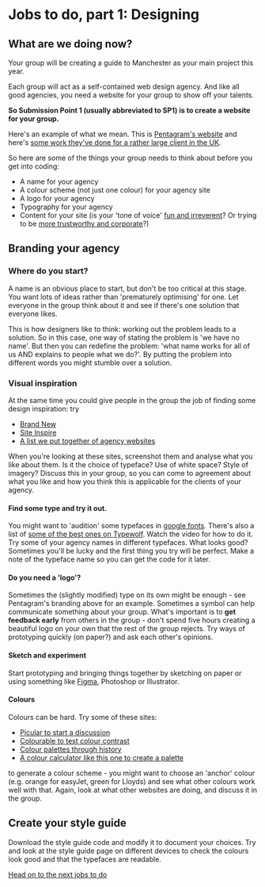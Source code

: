 # Jobs to do, part 1: Designing

## What are we doing now?

Your group will be creating a guide to Manchester as your main project this year.

Each group will act as a self-contained web design agency. And like all good agencies, you need a website for your group to show off your talents.

**So Submission Point 1 (usually abbreviated to SP1) is to create a website for your group.**

Here's an example of what we mean. This is [Pentagram's website](https://www.pentagram.com/) and here's [some work they've done for a rather large client in the UK](https://www.pentagram.com/work/the-john-lewis-partnership).

So here are some of the things your group needs to think about before you get into coding:

* A name for your agency
* A colour scheme (not just one colour) for your agency site
* A logo for your agency
* Typography for your agency
* Content for your site (is your 'tone of voice' [fun and irreverent](https://getcoleman.com/)? Or trying to be [more trustworthy and corporate](https://clarkecreatives.com/)?)

## Branding your agency

### Where do you start?

A name is an obvious place to start, but don't be too critical at this stage. You want lots of ideas rather than 'prematurely optimising' for one. Let everyone in the group think about it and see if there's one solution that everyone likes.

This is how designers like to think: working out the problem leads to a solution. So in this case, one way of stating the problem is 'we have no name'. But then you can redefine the problem: 'what name works for all of us AND explains to people what we do?'. By putting the problem into different words you might stumble over a solution.

### Visual inspiration

At the same time you could give people in the group the job of finding some design inspiration: try
* [Brand New](https://www.underconsideration.com/brandnew/)
* [Site Inspire](https://www.siteinspire.com/)
* [A list we put together of agency websites](https://github.com/wilsonderren/website-inspiration)

When you're looking at these sites, screenshot them and analyse what you like about them. Is it the choice of typeface? Use of white space? Style of imagery? Discuss this in your group, so you can come to agreement about what you like and how you think this is applicable for the clients of your agency.

#### Find some type and try it out.

You might want to 'audition' some typefaces in [google fonts](https://fonts.google.com/). There's also a list of [some of the best ones on Typewolf](https://www.typewolf.com/google-fonts). Watch the video for how to do it. Try some of your agency names in different typefaces. What looks good? Sometimes you'll be lucky and the first thing you try will be perfect. Make a note of the typeface name so you can get the code for it later.

#### Do you need a 'logo'?

Sometimes the (slightly modified) type on its own might be enough - see Pentagram's branding above for an example. Sometimes a symbol can help communicate something about your group. What's important is to **get feedback early** from others in the group - don't spend five hours creating a beautiful logo on your own that the rest of the group rejects. Try ways of prototyping quickly (on paper?) and ask each other's opinions.

#### Sketch and experiment

Start prototyping and bringing things together by sketching on paper or using something like [Figma](https://www.figma.com/), Photoshop or Illustrator.

#### Colours

Colours can be hard. Try some of these sites:

* [Picular to start a discussion](https://picular.co/) 
* [Colourable to test colour contrast](https://colorable.jxnblk.com/000000/a2a2a2) 
* [Colour palettes through history](https://colorleap.app/home)
* [A colour calculator like this one to create a palette](https://www.sessions.edu/color-calculator/) 

to generate a colour scheme - you might want to choose an 'anchor' colour (e.g. orange for easyJet, green for Lloyds) and see what other colours work well with that. Again, look at what other websites are doing, and discuss it in the group.

## Create your style guide

Download the style guide code and modify it to document your choices. Try and look at the style guide page on different devices to check the colours look good and that the typefaces are readable.

[Head on to the next jobs to do](https://github.com/mmu-webdesign/level5-portfolio/blob/master/creating-your-agency-site/jobs-to-do-2.md)






